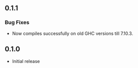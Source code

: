 ## 0.1.1

### Bug Fixes

- Now compiles successfully on old GHC versions till 7.10.3.

## 0.1.0

* Initial release
